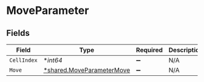 # MoveParameter


## Fields

| Field                                                                 | Type                                                                  | Required                                                              | Description                                                           |
| --------------------------------------------------------------------- | --------------------------------------------------------------------- | --------------------------------------------------------------------- | --------------------------------------------------------------------- |
| `CellIndex`                                                           | **int64*                                                              | :heavy_minus_sign:                                                    | N/A                                                                   |
| `Move`                                                                | [*shared.MoveParameterMove](../../models/shared/moveparametermove.md) | :heavy_minus_sign:                                                    | N/A                                                                   |